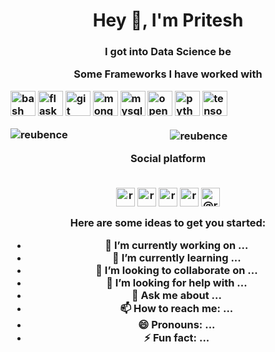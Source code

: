 <h1 align="center">Hey 👋, I'm Pritesh</h1>
<h3 align="center">I got into Data Science be

Some Frameworks I have worked with
<p align="left"><img src="https://www.vectorlogo.zone/logos/gnu_bash/gnu_bash-icon.svg" alt="bash" width="40" height="40"/> <img src="https://www.vectorlogo.zone/logos/pocoo_flask/pocoo_flask-icon.svg" alt="flask" width="40" height="40"/> <img src="https://www.vectorlogo.zone/logos/git-scm/git-scm-icon.svg" alt="git" width="40" height="40"/> <img src="https://devicons.github.io/devicon/devicon.git/icons/mongodb/mongodb-original-wordmark.svg" alt="mongodb" width="40" height="40"/> <img src="https://devicons.github.io/devicon/devicon.git/icons/mysql/mysql-original-wordmark.svg" alt="mysql" width="40" height="40"/> <img src="https://www.vectorlogo.zone/logos/opencv/opencv-icon.svg" alt="opencv" width="40" height="40"/> <img src="https://devicons.github.io/devicon/devicon.git/icons/python/python-original.svg" alt="python" width="40" height="40"/> <img src="https://www.vectorlogo.zone/logos/tensorflow/tensorflow-icon.svg" alt="tensorflow" width="40" height="40"/></p>
<p><img align="left" src="https://github-readme-stats.vercel.app/api/top-langs/?username=reubence&layout=compact&hide=html" alt="reubence" /></p>
<p>&nbsp;<img align="center" src="https://github-readme-stats.vercel.app/api?username=reubence&show_icons=true" alt="reubence" />
</p>


Social platform
<br/>
<br/>
<p align="center">
<a href="https://linkedin.com/in/reubence" target="blank"><img align="center" src="https://cdn.jsdelivr.net/npm/simple-icons@3.0.1/icons/linkedin.svg" alt="reubence" height="30" width="30" /></a>
<a href="https://stackoverflow.com/users/13764834/reuben-rapose?tab=profile" target="blank"><img align="center" src="https://cdn.jsdelivr.net/npm/simple-icons@3.0.1/icons/stackoverflow.svg" alt="reuben-rapose" height="30" width="30" /></a>
<a href="https://kaggle.com/reubence" target="blank"><img align="center" src="https://cdn.jsdelivr.net/npm/simple-icons@3.0.1/icons/kaggle.svg" alt="reubence" height="30" width="30" /></a>
<a href="https://instagram.com/reubenrapose" target="blank"><img align="center" src="https://cdn.jsdelivr.net/npm/simple-icons@3.0.1/icons/instagram.svg" alt="reubenrapose" height="30" width="30" /></a>
<a href="https://medium.com/@reuben3699" target="blank"><img align="center" src="https://cdn.jsdelivr.net/npm/simple-icons@3.0.1/icons/medium.svg" alt="@reuben3699" height="30" width="30" /></a>
</p>


Here are some ideas to get you started:

- 🔭 I’m currently working on ...
- 🌱 I’m currently learning ...
- 👯 I’m looking to collaborate on ...
- 🤔 I’m looking for help with ...
- 💬 Ask me about ...
- 📫 How to reach me: ...
- 😄 Pronouns: ...
- ⚡ Fun fact: ...
